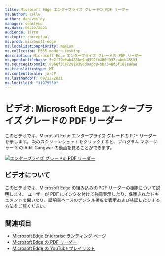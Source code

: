 ```yaml
---
title: Microsoft Edge エンタープライズ グレードの PDF リーダー
ms.author: collw
author: dan-wesley
manager: seanlynd
ms.date: 06/29/2021
audience: ITPro
ms.topic: conceptual
ms.prod: microsoft-edge
ms.localizationpriority: medium
ms.collection: M365-modern-desktop
description: Microsoft Edge エンタープライズ グレードの PDF リーダー
ms.openlocfilehash: 5e2f70e9ab488be9ad392f0480d937cabcb45533
ms.sourcegitcommit: 8968f3107291935ed9adc84bba348d5f187eadae
ms.translationtype: MT
ms.contentlocale: ja-JP
ms.lasthandoff: 09/12/2021
ms.locfileid: "11979559"
---
```

# <a name="video-microsoft-edge-enterprise-grade-pdf-reader"></a>ビデオ: Microsoft Edge エンタープライズ グレードの PDF リーダー

このビデオでは、Microsoft Edge エンタープライズ グレードの PDF リーダーを示します。 次のスクリーンショットをクリックすると、プログラム マネージャー 2 の Aditi Gangwar の動画を見ることができます。

[![エンタープライズ グレードの PDF リーダー](media/microsoft-edge-video-pdf-reader/0.png)](http://www.youtube.com/watch?v=XWAqNQ0xAcE "Enterprise grade PDF reader")

## <a name="about-the-video"></a>ビデオについて

このビデオでは、Microsoft Edge の組み込みの PDF リーダーの機能について説明します。 ユーザーが PDF にインクを付けて強調表示したり、保護されたドキュメントを開いたり、証明書ベースのデジタル署名を表示および検証したりする方法をご覧ください。

## <a name="see-also"></a>関連項目

- [Microsoft Edge Enterprise ランディング ページ](https://aka.ms/EdgeEnterprise)
- [Microsoft Edge の PDF リーダー](microsoft-edge-pdf.md)
- [Microsoft Edge の YouTube プレイリスト](https://www.youtube.com/playlist?list=PLXtHYVsvn_b-uXh1tMeYpT-0iD8tD3tFy)
